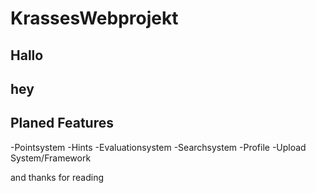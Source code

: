 # KrassesWebprojekt
## Hallo 
## hey
## Planed Features
-Pointsystem
-Hints
-Evaluationsystem
-Searchsystem
-Profile
-Upload System/Framework


and thanks for reading

